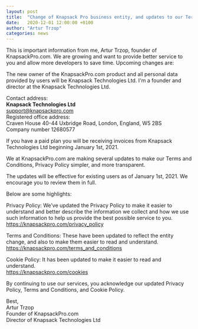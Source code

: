 ```yaml
---
layout: post
title:  "Change of Knapsack Pro business entity, and updates to our Terms and Conditions & Privacy Policy"
date:   2020-12-01 12:00:00 +0100
author: "Artur Trzop"
categories: news
---
```


This is important information from me, Artur Trzop, founder of KnapsackPro.com. We are growing and want to provide better service to you and allow more developers to save time. Upcoming changes are:

The new owner of the KnapsackPro.com product and all personal data provided by users will be Knapsack Technologies Ltd. I'm a founder and director at the Knapsack Technologies Ltd.

Contact address:
<br>
<b>Knapsack Technologies Ltd</b>
<br>
support@knapsackpro.com
<br>
Registered office address:
<br>
Craven House 40-44 Uxbridge Road, London, England, W5 2BS
<br>
Company number 12680577

If you have a paid plan you will be receiving invoices from Knapsack Technologies Ltd beginning January 1st, 2021.

We at KnapsackPro.com are making several updates to make our Terms and Conditions, Privacy Policy simpler, and more transparent.

The updates will be effective for existing users as of January 1st, 2021. We encourage you to review them in full.

Below are some highlights:

Privacy Policy: We’ve updated the Privacy Policy to make it easier to understand and better describe the information we collect and how we use such information to help us provide the best possible service to you.
<br>
https://knapsackpro.com/privacy_policy

Terms and Conditions: These have been updated to reflect the entity change, and also to make them easier to read and understand.
<br>
https://knapsackpro.com/terms_and_conditions

Cookie Policy: It has been updated to make it easier to read and understand.
<br>
https://knapsackpro.com/cookies

By continuing to use our services, you acknowledge our updated Privacy Policy, Terms and Conditions, and Cookie Policy.

Best,
<br>
Artur Trzop
<br>
Founder of KnapsackPro.com
<br>
Director of Knapsack Technologies Ltd
